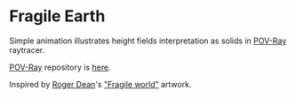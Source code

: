 # Fragile Earth

Simple animation illustrates height fields interpretation as solids in [POV-Ray](http://www.povray.org/) raytracer.

[POV-Ray](http://www.povray.org/) repository is [here](https://github.com/POV-Ray/povray).

Inspired by [Roger Dean](https://www.rogerdean.com/)'s ["Fragile world"](https://www.rogerdean.com/product/fragile-world-red/) artwork.

